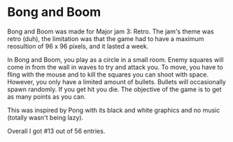 # Bong and Boom
 
Bong and Boom was made for Major jam 3: Retro. The jam's theme was retro (duh), the limitation was that the game had to have a maximum reosultion of 96 x 96 pixels, and it lasted a week. 

In Bong and Boom, you play as a circle in a small room. Enemy squares will come in from the wall in waves to try and attack you. To move, you have to fling with the mouse and to kill the squares you can shoot with space. However, you only have a limited amount of bullets. Bullets will occasionally spawn randomly. If you get hit you die. The objective of the game is to get as many points as you can. 

This was inspired by Pong with its black and white graphics and no music (totally wasn't being lazy).

Overall I got #13 out of 56 entries.

